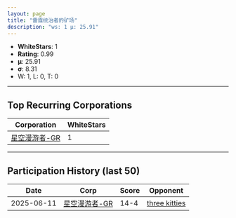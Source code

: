 ```yaml
---
layout: page
title: "雷霆统治者的矿场"
description: "ws: 1 μ: 25.91"
---
```

- **WhiteStars**: 1
- **Rating**: 0.99
- **μ**: 25.91  
- **σ**: 8.31
- W: 1, L: 0, T: 0

---

## Top Recurring Corporations

| Corporation | WhiteStars |
| --- | --- |
| [星空漫游者\-GR](https://ws.tsl.rocks/corp/4c0218d564bcccb3d451212b7c22ebb3c4bead385379deb4aae2d816d2521a0e/) | 1 |

---

## Participation History (last 50)

| Date | Corp | Score | Opponent |
| --- | --- | --- | --- |
| 2025-06-11 | [星空漫游者\-GR](https://ws.tsl.rocks/corp/4c0218d564bcccb3d451212b7c22ebb3c4bead385379deb4aae2d816d2521a0e/) | 14-4 | [three kitties](https://ws.tsl.rocks/corp/04ae72b5736fbdc80a2fe9e4c2baaad3258a1e0ef0acc8122295fb64d6b3d292/) |